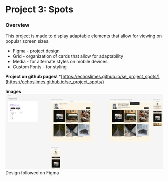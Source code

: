 # Project 3: Spots

### Overview  

This project is made to display adaptable elements that allow for viewing on popular screen sizes.

* Figma - project design
* Grid - organization of cards that allow for adaptability
* Media - for alternate styles on mobile devices
* Custom Fonts - for styling
 
**Project on github pages!**
*[https://echoslimes.github.io/se_project_spots/](https://echoslimes.github.io/se_project_spots/)

**Images**  
![alt text](SpotsImage1.png)
Design followed on Figma
